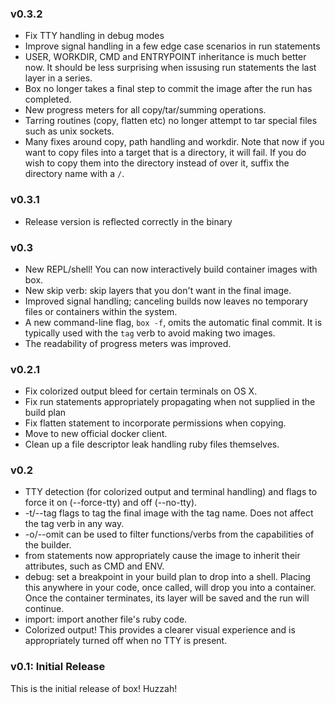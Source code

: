 ### v0.3.2

* Fix TTY handling in debug modes
* Improve signal handling in a few edge case scenarios in run statements
* USER, WORKDIR, CMD and ENTRYPOINT inheritance is much better now. It should be less
  surprising when issusing run statements the last layer in a series.
* Box no longer takes a final step to commit the image after the run has
  completed.
* New progress meters for all copy/tar/summing operations. 
* Tarring routines (copy, flatten etc) no longer attempt to tar special files
  such as unix sockets.
* Many fixes around copy, path handling and workdir. Note that now if you want
  to copy files into a target that is a directory, it will fail. If you do wish
  to copy them into the directory instead of over it, suffix the directory name
  with a `/`.

### v0.3.1

* Release version is reflected correctly in the binary

### v0.3
* New REPL/shell! You can now interactively build container images with box.
* New skip verb: skip layers that you don't want in the final image.
* Improved signal handling; canceling builds now leaves no temporary files or
  containers within the system.
* A new command-line flag, `box -f`, omits the automatic final commit. It is
  typically used with the `tag` verb to avoid making two images.
* The readability of progress meters was improved. 


### v0.2.1

* Fix colorized output bleed for certain terminals on OS X.
* Fix run statements appropriately propagating when not supplied in the build plan
* Fix flatten statement to incorporate permissions when copying.
* Move to new official docker client.
* Clean up a file descriptor leak handling ruby files themselves.

### v0.2

* TTY detection (for colorized output and terminal handling) and flags to force it on (--force-tty) and off (--no-tty).
* -t/--tag flags to tag the final image with the tag name. Does not affect the tag verb in any way.
* -o/--omit can be used to filter functions/verbs from the capabilities of the builder.
* from statements now appropriately cause the image to inherit their attributes, such as CMD and ENV.
* debug: set a breakpoint in your build plan to drop into a shell. Placing this anywhere in your code, once called, will drop you into a container. Once the container terminates, its layer will be saved and the run will continue.
* import: import another file's ruby code.
* Colorized output! This provides a clearer visual experience and is appropriately turned off when no TTY is present.

### v0.1: Initial Release

This is the initial release of box! Huzzah!
